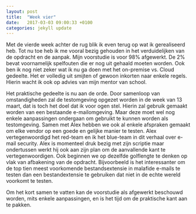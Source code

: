 ```yaml
---
layout: post
title:  "Week vier"
date:   2017-03-03 09:00:33 +0100
categories: jekyll update
---
```

Met de vierde week achter de rug blik ik even terug op wat ik gerealiseerd heb. Tot nu toe heb ik me vooral bezig gehouden in het verduidelijken van de opdracht en de aanpak. Mijn voorstudie is voor 98% afgewerkt. De 2% bevat voornamelijk spelfouten die er nog uit gehaald moeten worden. Ook ben ik nog niet zeker wat ik nu ga doen met het on-premise vs. Cloud gedeelte. Het er volledig uit smijten of gewoon inkorten naar enkele regels. Hierin wacht ik ook op advies van mijn mentor van school.


Het praktische gedeelte is nu aan de orde. Door samenloop van omstandigheden zal de testomgeving opgezet worden in de week van 13 maart, dat is toch het doel dat ik voor ogen stel. Hierin zal gebruik gemaakt worden van een bestaande e-mailomgeving. Maar deze moet wel nog enkele aanpassingen ondergaan om gebruikt te kunnen worden als testomgeving. Samen met Alex hebben we ook al enkele afspraken gemaakt om elke vendor op een goede en gelijke manier te testen. Alex vertegenwoordigd het red-team en ik het blue-team in dit verhaal over e-mail security. Alex is momenteel druk bezig met zijn scriptie maar ondertussen werkt hij ook aan zijn plan om de aanvallende kant te vertegenwoordigen. Ook beginnen we op dezelfde golflengte te denken op vlak van afbakening van de opdracht. Bijvoorbeeld is het interessanter om de top tien meest voorkomende bestandsextensie in malafide e-mails te testen dan een bestandextensie te gebruiken dat niet in de echte wereld voorkomt te testen.


Om het kort samen te vatten kan de voorstudie als afgewerkt beschouwd worden, mits enkele aanpassingen, en is het tijd om de praktische kant aan te pakken.
